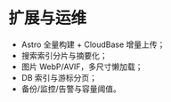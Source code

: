 # 扩展与运维
- Astro 全量构建 + CloudBase 增量上传；
- 搜索索引分片与摘要化；
- 图片 WebP/AVIF，多尺寸懒加载；
- DB 索引与游标分页；
- 备份/监控/告警与容量阈值。
